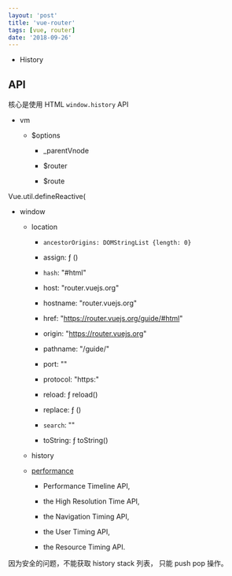 ```yaml
---
layout: 'post'
title: 'vue-router'
tags: [vue, router]
date: '2018-09-26'
---
```


- History

## API

核心是使用 HTML `window.history` API

- vm

  - $options

    - \_parentVnode

    - $router

    - $route

Vue.util.defineReactive(

- window

  - location

    - `ancestorOrigins: DOMStringList {length: 0}`

    - assign: ƒ ()

    - `hash`: "#html"

    - host: "router.vuejs.org"

    - hostname: "router.vuejs.org"

    - href: "https://router.vuejs.org/guide/#html"

    - origin: "https://router.vuejs.org"

    - pathname: "/guide/"

    - port: ""

    - protocol: "https:"

    - reload: ƒ reload()

    - replace: ƒ ()

    - `search`: ""

    - toString: ƒ toString()

  - history

  - [performance](https://developer.mozilla.org/en-US/docs/Web/API/Performance_API)

    - Performance Timeline API,

    - the High Resolution Time API,

    - the Navigation Timing API,

    - the User Timing API,

    - the Resource Timing API.

因为安全的问题，不能获取 history stack 列表， 只能 push pop 操作。
